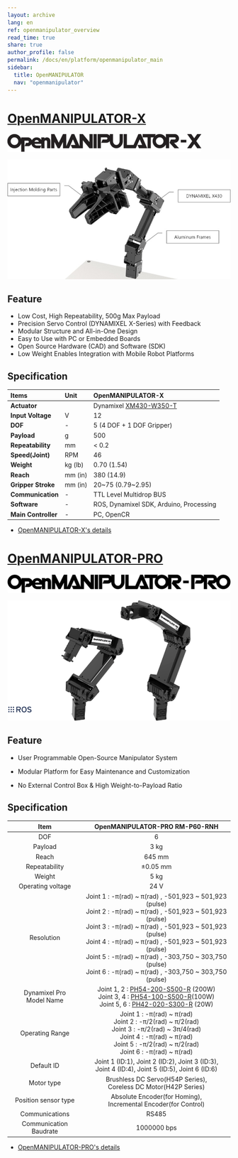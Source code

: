 ```yaml
---
layout: archive
lang: en
ref: openmanipulator_overview
read_time: true
share: true
author_profile: false
permalink: /docs/en/platform/openmanipulator_main
sidebar:
  title: OpenMANIPULATOR
  nav: "openmanipulator"
---
```




# [OpenMANIPULATOR-X](#openmanipulator-x)

![](/assets/images/platform/openmanipulator_x/OpenManipulator.resized.png)

![](/assets/images/platform/openmanipulator_x/OpenManipulator_Introduction.resized.jpg)
 
## Feature 

- Low Cost, High Repeatability, 500g Max Payload  
- Precision Servo Control (DYNAMIXEL X-Series) with Feedback  
- Modular Structure and All-in-One Design  
- Easy to Use with PC or Embedded Boards  
- Open Source Hardware (CAD) and Software (SDK)  
- Low Weight Enables Integration with Mobile Robot Platforms  

## Specification

| Items               | Unit    | OpenMANIPULATOR-X                                    |
|:--------------------|:--------|:-----------------------------------------------------|
| **Actuator**        |         | Dynamixel [XM430-W350-T](/docs/en/dxl/x/xm430-w350/) |
| **Input Voltage**   | V       | 12                                                   |
| **DOF**             | -       | 5 (4 DOF + 1 DOF Gripper)                            |
| **Payload**         | g       | 500                                                  |
| **Repeatability**   | mm      | < 0.2                                                |
| **Speed(Joint)**    | RPM     | 46                                                   |
| **Weight**          | kg (lb) | 0.70  (1.54)                                         |
| **Reach**           | mm (in) | 380   (14.9)                                         |
| **Gripper Stroke**  | mm (in) | 20~75 (0.79~2.95)                                    |
| **Communication**   | -       | TTL Level Multidrop BUS                              |
| **Software**        | -       | ROS, Dynamixel SDK, Arduino, Processing              |
| **Main Controller** | -       | PC, OpenCR                                           |


- [OpenMANIPULATOR-X's details](/docs/en/platform/openmanipulator_x/overview/) 

# [OpenMANIPULATOR-PRO](#openmanipulator-pro)
 
![](/assets/images/platform/openmanipulator_pro/logo.png)

<img src="/assets/images/platform/openmanipulator_pro/product_img.png" width="1250">

## Feature

- User Programmable Open-Source Manipulator System 

- Modular Platform for Easy Maintenance and Customization

- No External Control Box & High Weight-to-Payload Ratio


## Specification

|             Item              |                                                                                                                                                                                        OpenMANIPULATOR-PRO RM-P60-RNH                                                                                                                                                                                        |
|:-----------------------------:|:------------------------------------------------------------------------------------------------------------------------------------------------------------------------------------------------------------------------------------------------------------------------------------------------------------------------------------------------------------------------------------------------------------:|
|              DOF              |                                                                                                                                                                                                      6                                                                                                                                                                                                       |
|            Payload            |                                                                                                                                                                                                     3 kg                                                                                                                                                                                                     |
|             Reach             |                                                                                                                                                                                                    645 mm                                                                                                                                                                                                    |
|         Repeatability         |                                                                                                                                                                                                   ±0.05 mm                                                                                                                                                                                                   |
|            Weight             |                                                                                                                                                                                                     5 kg                                                                                                                                                                                                     |
|       Operating voltage       |                                                                                                                                                                                                     24 V                                                                                                                                                                                                     |
|          Resolution           | Joint 1 : -&pi;(rad) ~ &pi;(rad) , -501,923 ~ 501,923 (pulse)<br />Joint 2 : -&pi;(rad) ~ &pi;(rad) , -501,923 ~ 501,923 (pulse)<br />Joint 3 : -&pi;(rad) ~ &pi;(rad) , -501,923 ~ 501,923 (pulse)<br />Joint 4 : -&pi;(rad) ~ &pi;(rad) , -501,923 ~ 501,923 (pulse)<br />Joint 5 : -&pi;(rad) ~ &pi;(rad) , -303,750 ~ 303,750 (pulse)<br />Joint 6 : -&pi;(rad) ~ &pi;(rad) , -303,750 ~ 303,750 (pulse) |
| Dynamixel Pro<br />Model Name |                                                                              Joint 1, 2 : [PH54-200-S500-R](/docs/en/dxl/pro_plus/ph54-200-s500-r/) (200W)<br />Joint 3, 4 : [PH54-100-S500-R](/docs/en/dxl/pro_plus/ph54-100-s500-r/)(100W)<br />Joint 5, 6 : [PH42-020-S300-R](/docs/en/dxl/pro_plus/ph42-020-s300-r/) (20W)                                                                               |
|        Operating Range        |                                                                                 Joint 1 : -&pi;(rad) ~ &pi;(rad)<br />Joint 2 : -&pi;/2(rad) ~ &pi;/2(rad)<br />Joint 3 : -&pi;/2(rad) ~ 3&pi;/4(rad)<br />Joint 4 : -&pi;(rad) ~ &pi;(rad)<br />Joint 5 : -&pi;/2(rad) ~ &pi;/2(rad)<br />Joint 6 : -&pi;(rad) ~ &pi;(rad)                                                                                  |
|          Default ID           |                                                                                                                                                     Joint 1 (ID:1), Joint 2 (ID:2), Joint 3 (ID:3),<br />Joint 4 (ID:4), Joint 5 (ID:5), Joint 6 (ID:6)                                                                                                                                                      |
|          Motor type           |                                                                                                                                                                     Brushless DC Servo(H54P Series),<br />Coreless DC Motor(H42P Series)                                                                                                                                                                     |
|     Position sensor type      |                                                                                                                                                                     Absolute Encoder(for Homing),<br />Incremental Encoder(for Control)                                                                                                                                                                      |
|        Communications         |                                                                                                                                                                                                    RS485                                                                                                                                                                                                     |
|    Communication Baudrate     |                                                                                                                                                                                                 1000000 bps                                                                                                                                                                                                  |

- [OpenMANIPULATOR-PRO's details](/docs/en/platform/openmanipulator_pro/overview/) 
